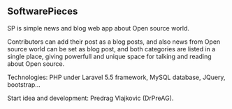 ## SoftwarePieces

SP is simple news and blog web app about Open source world. 

Contributors can add their post as a blog posts, and also news from Open source world can be set as blog post, and both categories are listed in a single place, giving powerfull and unique space for talking and reading about Open source.

Technologies: PHP under Laravel 5.5 framework, MySQL database, JQuery, bootstrap...

Start idea and development: Predrag Vlajkovic (DrPreAG).
